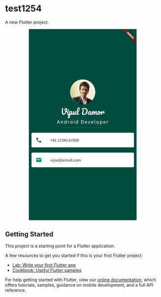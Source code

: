 # test1254


A new Flutter project.

<p align="center">
  <img src="https://github.com/VipulDamor/Business_card_Flutter/blob/master/images/Screenshot_1628251293.png" width="350" title="hover text">

</p>

## Getting Started

This project is a starting point for a Flutter application.

A few resources to get you started if this is your first Flutter project:

- [Lab: Write your first Flutter app](https://flutter.dev/docs/get-started/codelab)
- [Cookbook: Useful Flutter samples](https://flutter.dev/docs/cookbook)

For help getting started with Flutter, view our
[online documentation](https://flutter.dev/docs), which offers tutorials,
samples, guidance on mobile development, and a full API reference.

